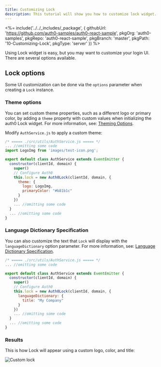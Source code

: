 ```yaml
---
title: Customizing Lock
description: This tutorial will show you how to customize lock widget.
---
```


<%= include('../../_includes/_package', {
  githubUrl: 'https://github.com/auth0-samples/auth0-react-sample',
  pkgOrg: 'auth0-samples',
  pkgRepo: 'auth0-react-sample',
  pkgBranch: 'master',
  pkgPath: '10-Customizing-Lock',
  pkgType: 'server'
}) %>

Using Lock widget is easy, but you may want to customize your login UI. There are several options available.

## Lock options

Some UI customization can be done via the `options` parameter when creating a `Lock` instance.

### Theme options

You can set custom theme properties, such as a different logo or primary color, by adding a `theme` property with custom values when initializing the auth0 Lock widget. For more information, see: [Theming Options](/libraries/lock/v10/customization#theming-options).

Modify `AuthService.js` to apply a custom theme:

```javascript
/* ===== ./src/utils/AuthService.js ===== */
... //omitting some code
import LogoImg from 'images/test-icon.png';

export default class AuthService extends EventEmitter {
  constructor(clientId, domain) {
    super()
    // Configure Auth0
    this.lock = new Auth0Lock(clientId, domain, {
      theme: {
        logo: LogoImg,
        primaryColor: "#b81b1c"
      }
    })
    ... //omitting some code
  }
  ... //omitting some code
}
```

### Language Dictionary Specification

You can also customize the text that `Lock` will display with the `languageDictionary` option parameter. 
 For more information, see: [Language Dictionary Specification](/libraries/lock/v10/customization#languagedictionary-object-).

```javascript
/* ===== ./src/utils/AuthService.js ===== */
... //omitting some code

export default class AuthService extends EventEmitter {
  constructor(clientId, domain) {
    super()
    // Configure Auth0
    this.lock = new Auth0Lock(clientId, domain, {
      languageDictionary: {
        title: "My Company"
      }
    })
    ... //omitting some code
  }
  ... //omitting some code
}
```

### Results

This is how Lock will appear using a custom logo, color, and title:

![Custom lock](/media/articles/reactjs/widget-custom-logo-color.png)
